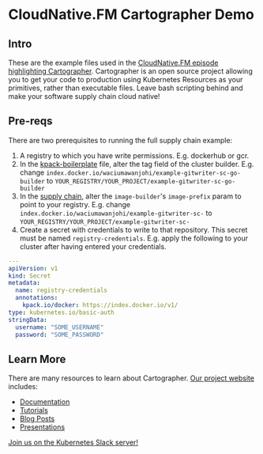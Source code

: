 # CloudNative.FM Cartographer Demo

## Intro

These are the example files used in the [CloudNative.FM episode highlighting
Cartographer](https://www.youtube.com/watch?v=RJCbQ1zQSBs). Cartographer is an open
source project allowing you to get your code to production using Kubernetes Resources as your primitives, rather
than executable files. Leave bash scripting behind and make your software supply chain cloud native!

## Pre-reqs

There are two prerequisites to running the full supply chain example:

1. A registry to which you have write permissions. E.g. dockerhub or gcr.
2. In the [kpack-boilerplate](full-supply-chain/kpack-boilerplate.yaml) file, alter the tag field of the cluster
   builder. E.g. change `index.docker.io/waciumawanjohi/example-gitwriter-sc-go-builder` to
   `YOUR_REGISTRY/YOUR_PROJECT/example-gitwriter-sc-go-builder`
3. In the [supply chain](full-supply-chain/supply-chain.yaml), alter the `image-builder`'s `image-prefix` param to
   point to your registry. E.g. change `index.docker.io/waciumawanjohi/example-gitwriter-sc-` to
   `YOUR_REGISTRY/YOUR_PROJECT/example-gitwriter-sc-`
4. Create a secret with credentials to write to that repository. This secret must be named `registry-credentials`.
   E.g. apply the following to your cluster after having entered your credentials.

```yaml
---
apiVersion: v1
kind: Secret
metadata:
  name: registry-credentials
  annotations:
    kpack.io/docker: https://index.docker.io/v1/
type: kubernetes.io/basic-auth
stringData:
  username: "SOME_USERNAME"
  password: "SOME_PASSWORD"
```

## Learn More

There are many resources to learn about Cartographer. [Our project website](https://cartographer.sh/) includes:

- [Documentation](https://cartographer.sh/docs/v0.3.0/)
- [Tutorials](https://cartographer.sh/docs/v0.3.0/tutorials/first-supply-chain/)
- [Blog Posts](https://cartographer.sh/blog/)
- [Presentations](https://cartographer.sh/resources/)

[Join us on the Kubernetes Slack server!](https://kubernetes.slack.com/archives/C02HKPSEKV1)
